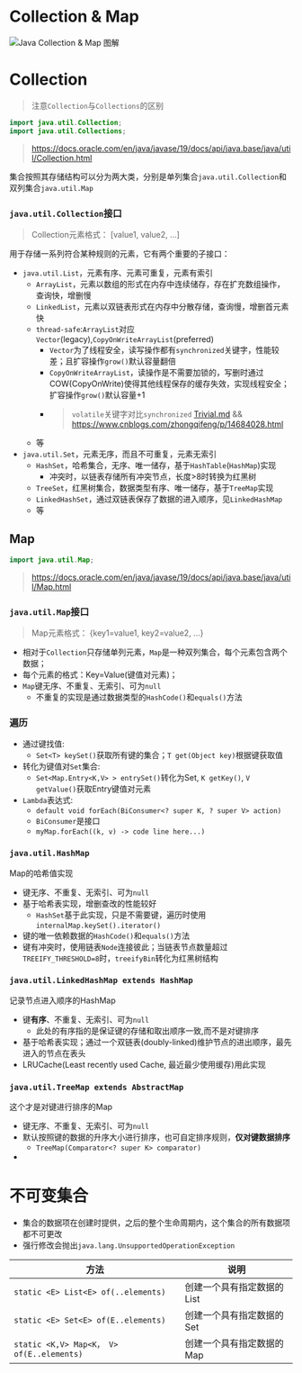 # Collection & Map

![Java Collection & Map 图解](https://img-blog.csdnimg.cn/aea318250cd14253ad071180a123544e.png?x-oss-process=image/watermark,type_d3F5LXplbmhlaQ,shadow_50,text_Q1NETiBA5YWx6aWu5LiA5p2v5peg,size_20,color_FFFFFF,t_70,g_se,x_16)


# Collection
> 注意`Collection`与`Collections`的区别
```java
import java.util.Collection;
import java.util.Collections;
```
> https://docs.oracle.com/en/java/javase/19/docs/api/java.base/java/util/Collection.html

集合按照其存储结构可以分为两大类，分别是单列集合`java.util.Collection`和双列集合`java.util.Map`

### `java.util.Collection`接口
> Collection元素格式： [value1, value2, ...]

用于存储一系列符合某种规则的元素，它有两个重要的子接口：
- `java.util.List`，元素有序、元素可重复，元素有索引
  - `ArrayList`，元素以数组的形式在内存中连续储存，存在扩充数组操作，查询快，增删慢
  - `LinkedList`，元素以双链表形式在内存中分散存储，查询慢，增删首元素快
  - `thread-safe`:`ArrayList`对应`Vector`(legacy),`CopyOnWriteArrayList`(preferred)
    - `Vector`为了线程安全，读写操作都有`synchronized`关键字，性能较差；且扩容操作`grow()`默认容量翻倍
    - `CopyOnWriteArrayList`，读操作是不需要加锁的，写删时通过COW(CopyOnWrite)使得其他线程保存的缓存失效，实现线程安全；扩容操作`grow()`默认容量+1
    - > `volatile`关键字对比`synchronized` [Trivial.md](D:\JAVA\JavaStudy\Trivial.md) &&  https://www.cnblogs.com/zhongqifeng/p/14684028.html
  - 等
- `java.util.Set`，元素无序，而且不可重复，元素无索引
  - `HashSet`，哈希集合，无序、唯一储存，基于`HashTable`(`HashMap`)实现
    - 冲突时，以链表存储所有冲突节点，长度>8时转换为红黑树
  - `TreeSet`，红黑树集合，数据类型有序、唯一储存，基于`TreeMap`实现
  - `LinkedHashSet`，通过双链表保存了数据的进入顺序，见`LinkedHashMap`
  - 等

## Map
```java
import java.util.Map;
```
> https://docs.oracle.com/en/java/javase/19/docs/api/java.base/java/util/Map.html
> 
### `java.util.Map`接口
> Map元素格式： {key1=value1, key2=value2, ...}

- 相对于`Collection`只存储单列元素，`Map`是一种双列集合，每个元素包含两个数据；
- 每个元素的格式：Key=Value(键值对元素)；
- `Map`键无序、不重复、无索引、可为`null`
  - 不重复的实现是通过数据类型的`HashCode()`和`equals()`方法
### 遍历
- 通过键找值: 
  - `Set<T> keySet()`获取所有键的集合；`T get(Object key)`根据键获取值
- 转化为键值对`Set`集合:
  - `Set<Map.Entry<K,V> > entrySet()`转化为Set, `K getKey()`, `V getValue()`获取Entry键值对元素
- `Lambda`表达式:
  - `default void forEach(BiConsumer<? super K, ? super V> action)`
  - `BiConsumer`是接口
  - `myMap.forEach((k, v) -> code line here...)`

### `java.util.HashMap`
Map的哈希值实现
- 键无序、不重复、无索引、可为`null`
- 基于哈希表实现，增删查改的性能较好
  - `HashSet`基于此实现，只是不需要键，遍历时使用`internalMap.keySet().iterator()`
- 键的唯一依赖数据的`HashCode()`和`equals()`方法
- 键有冲突时，使用链表`Node`连接彼此；当链表节点数量超过`TREEIFY_THRESHOLD=8`时，`treeifyBin`转化为红黑树结构
### `java.util.LinkedHashMap extends HashMap`
记录节点进入顺序的HashMap
- 键**有序**、不重复、无索引、可为`null`
  - 此处的有序指的是保证键的存储和取出顺序一致,而不是对键排序
- 基于哈希表实现；通过一个双链表(doubly-linked)维护节点的进出顺序，最先进入的节点在表头
- LRUCache(Least recently used Cache, 最近最少使用缓存)用此实现
### `java.util.TreeMap extends AbstractMap`
这个才是对键进行排序的Map
- 键无序、不重复、无索引、可为`null`
- 默认按照键的数据的升序大小进行排序，也可自定排序规则，**仅对键数据排序**
  - `TreeMap(Comparator<? super K> comparator)`
- 

# 不可变集合
- 集合的数据项在创建时提供，之后的整个生命周期内，这个集合的所有数据项都不可更改
- 强行修改会抛出`java.lang.UnsupportedOperationException`

| 方法                                       | 说明              |
|------------------------------------------|-----------------|
| `static <E> List<E> of(..elements)`      | 创建一个具有指定数据的List |
| `static <E> Set<E> of(E..elements)`      | 创建一个具有指定数据的Set  |
| `static <K,V> Map<K， V> of(E..elements)` | 创建一个具有指定数据的Map  |
